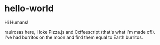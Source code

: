 # hello-world

Hi Humans!

raulrosas here, I loke Pizza.js and Coffeescript (that's what I'm made of!). 
I've had burritos on the moon and find them equal to Earth burritos. 
